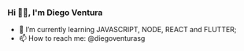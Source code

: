 ### Hi 👋🏻, I'm Diego Ventura

- 🌱 I’m currently learning JAVASCRIPT, NODE, REACT and FLUTTER;
- 📫 How to reach me: @diegoventurasg
